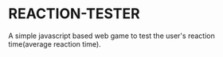 # REACTION-TESTER
A simple javascript based web game to test the user's reaction time(average reaction time).

